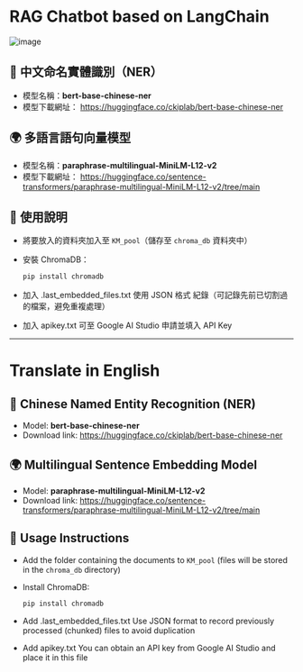 # RAG Chatbot based on LangChain
![image](https://github.com/user-attachments/assets/2974cab1-ed58-4a7a-b620-66a811365773)

## 🧠 中文命名實體識別（NER）
- 模型名稱：**bert-base-chinese-ner**
- 模型下載網址： https://huggingface.co/ckiplab/bert-base-chinese-ner

## 🌍 多語言語句向量模型
- 模型名稱：**paraphrase-multilingual-MiniLM-L12-v2**
- 模型下載網址： https://huggingface.co/sentence-transformers/paraphrase-multilingual-MiniLM-L12-v2/tree/main

## 📁 使用說明

- 將要放入的資料夾加入至 `KM_pool`（儲存至 `chroma_db` 資料夾中）

- 安裝 ChromaDB：
  ```bash
  pip install chromadb

- 加入 .last_embedded_files.txt
  使用 JSON 格式 紀錄（可記錄先前已切割過的檔案，避免重複處理）

- 加入 apikey.txt
  可至 Google AI Studio 申請並填入 API Key

---
# Translate in English

## 🧠 Chinese Named Entity Recognition (NER)
- Model: **bert-base-chinese-ner**
- Download link: https://huggingface.co/ckiplab/bert-base-chinese-ner

## 🌍 Multilingual Sentence Embedding Model
- Model: **paraphrase-multilingual-MiniLM-L12-v2**
- Download link: https://huggingface.co/sentence-transformers/paraphrase-multilingual-MiniLM-L12-v2/tree/main

## 📁 Usage Instructions

- Add the folder containing the documents to `KM_pool` (files will be stored in the `chroma_db` directory)

- Install ChromaDB:
  ```bash
  pip install chromadb
  
- Add .last_embedded_files.txt
  Use JSON format to record previously processed (chunked) files to avoid duplication

- Add apikey.txt
  You can obtain an API key from Google AI Studio and place it in this file
